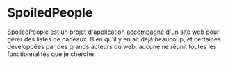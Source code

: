 SpoiledPeople
=============

SpoiledPeople est un projet d'application accompagné d'un site web pour gérer des listes de cadeaux.
Bien qu'il y en ait déjà beaucoup, et certaines développées par des grands acteurs du web, aucune ne réunit toutes les fonctionnalités que je cherche.
